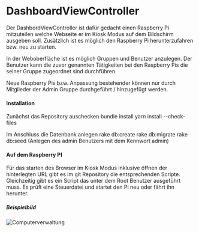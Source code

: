 # DashboardViewController
Der DashbordViewController ist dafür gedacht einen Raspberry Pi mitzuteilen welche Webseite er im Kiosk Modus auf dem Bildschirm ausgeben soll. Zusätzlich ist es möglich den Raspberry Pi herunterzufahren bzw. neu zu starten.

In der Weboberfläche ist es möglich Gruppen und Benutzer anzulegen. Der Benutzer kann die zuvor genannten Tätigkeiten bei den Raspberry Pis die seiner Gruppe zugeordnet sind durchführen.

Neue Raspberry Pis bzw. Anpassung bestehender können nur durch Mitglieder der Admin Gruppe  durchgeführt / hinzugefügt werden.


#### Installation
Zunächst das Repository auschecken
bundle install
yarn install --check-files

Im Anschluss die Datenbank anlegen
rake db:create
rake db:migrate
rake db:seed (Anlegen des admin Benutzers mit dem Kennwort admin)


#### Auf dem Raspberry PI
Für das starten des Browser im Kiosk Modus inklusive öffnen der hinterlegten URL gibt es im git Repository die entsprechenden Scripte. Gleichzeitig gibt es ein Script das unter dem Root Benutzer ausgeführt muss. Es prüft eine Steuerdatei und startet den Pi neu oder fährt ihn herunter.


##### Beispielbild
![Computerverwaltung](http://www.itbasic.de/wp-content/uploads/2022/01/dvc.png)
